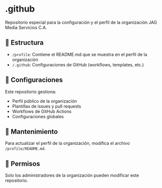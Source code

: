 # .github

Repositorio especial para la configuración y el perfil de la organización JAG Media Servicios C.A.

## 📂 Estructura

- `/profile`: Contiene el README.md que se muestra en el perfil de la organización
- `/.github`: Configuraciones de GitHub (workflows, templates, etc.)

## 🔧 Configuraciones

Este repositorio gestiona:
- Perfil público de la organización
- Plantillas de issues y pull requests
- Workflows de GitHub Actions
- Configuraciones globales

## 📝 Mantenimiento

Para actualizar el perfil de la organización, modifica el archivo `/profile/README.md`.

## 🔑 Permisos

Solo los administradores de la organización pueden modificar este repositorio.
